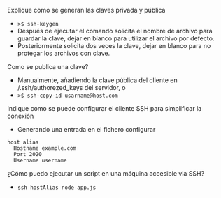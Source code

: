 Explique como se generan las claves privada y pública
* `>$ ssh-keygen`
* Después de ejecutar el comando solicita el nombre de archivo para guardar la clave, dejar en blanco para utilizar el archivo por defecto.
* Posteriormente solicita dos veces la clave, dejar en blanco para no protegar los archivos con clave.

Como se publica una clave?
* Manualmente, añadiendo la clave pública del cliente en /.ssh/authorezed_keys del servidor, o
* `>$ ssh-copy-id usarname@host.com`

Indique como se puede configurar el cliente SSH para simplificar la conexión
* Generando una entrada en el fichero configurar
~~~
host alias
  Hostname example.com
  Port 2020
  Username username
~~~  
¿Cómo puedo ejecutar un script en una máquina accesible via SSH?

* `ssh hostAlias node app.js`
